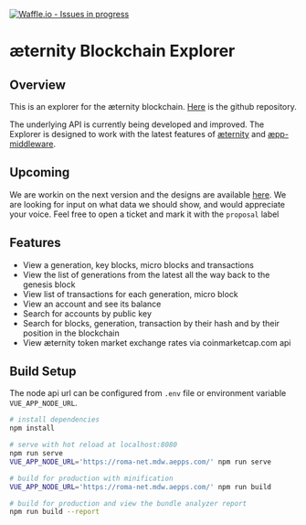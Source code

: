 [![Waffle.io - Issues in progress](https://badge.waffle.io/aeternity/aepp-blockchain-explorer.png?label=in%20progress&title=In%20Progress)](http://waffle.io/aeternity/aepp-blockchain-explorer)
# æternity Blockchain Explorer

## Overview
This is an explorer for the æternity blockchain. [Here](https://github.com/aeternity/aepp-blockchain-explorer) is the github repository.

The underlying API is currently being developed and improved. The Explorer is designed to work with the latest features of [æternity](https://github.com/aeternity/aeternity) and [æpp-middleware](https://github.com/aeternity/aepp-middleware).

## Upcoming
We are workin on the next version and the designs are available [here](https://sketch.cloud/s/JaY59). We are looking for input on what data we should show, and would appreciate your voice. Feel free to open a ticket and mark it with the `proposal` label

## Features
- View a generation, key blocks, micro blocks and transactions
- View the list of generations from the latest all the way back to the genesis block
- View list of transactions for each generation, micro block
- View an account and see its balance
- Search for accounts by public key
- Search for blocks, generation, transaction by their hash and by their position in the blockchain
- View æternity token market exchange rates via coinmarketcap.com api


## Build Setup

The node api url can be configured from `.env` file or environment variable `VUE_APP_NODE_URL`.

```bash
# install dependencies
npm install

# serve with hot reload at localhost:8080
npm run serve
VUE_APP_NODE_URL='https://roma-net.mdw.aepps.com/' npm run serve

# build for production with minification
VUE_APP_NODE_URL='https://roma-net.mdw.aepps.com/' npm run build

# build for production and view the bundle analyzer report
npm run build --report
```
